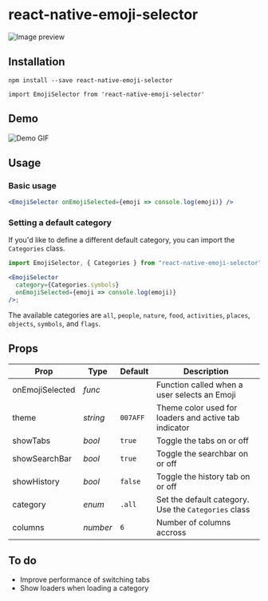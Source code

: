 # react-native-emoji-selector

![Image preview](./assets/cover.png)

## Installation

```
npm install --save react-native-emoji-selector
```

```
import EmojiSelector from 'react-native-emoji-selector'
```

## Demo

![Demo GIF](./assets/demo.gif)

## Usage

### Basic usage

```jsx
<EmojiSelector onEmojiSelected={emoji => console.log(emoji)} />
```

### Setting a default category

If you'd like to define a different default category, you can import the `Categories` class.

```jsx
import EmojiSelector, { Categories } from "react-native-emoji-selector";

<EmojiSelector
  category={Categories.symbols}
  onEmojiSelected={emoji => console.log(emoji)}
/>;
```

The available categories are `all`, `people`, `nature`, `food`, `activities`, `places`, `objects`, `symbols`, and `flags`.

## Props

| Prop            | Type     | Default  | Description                                           |
| --------------- | -------- | -------- | ----------------------------------------------------- |
| onEmojiSelected | _func_   |          | Function called when a user selects an Emoji          |
| theme           | _string_ | `007AFF` | Theme color used for loaders and active tab indicator |
| showTabs        | _bool_   | `true`   | Toggle the tabs on or off                             |
| showSearchBar   | _bool_   | `true`   | Toggle the searchbar on or off                        |
| showHistory     | _bool_   | `false`  | Toggle the history tab on or off                      |
| category        | _enum_   | `.all`   | Set the default category. Use the `Categories` class  |
| columns         | _number_ | `6`      | Number of columns accross                             |

## To do

- Improve performance of switching tabs
- Show loaders when loading a category

